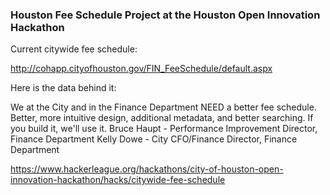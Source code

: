 ### Houston Fee Schedule Project at the Houston Open Innovation Hackathon ###

Current citywide fee schedule: 

http://cohapp.cityofhouston.gov/FIN_FeeSchedule/default.aspx 

Here is the data behind it: 

We at the City and in the Finance Department NEED a better fee schedule. Better, more intuitive design, additional metadata, and better searching. If you build it, we'll use it. Bruce Haupt - Performance Improvement Director, Finance Department Kelly Dowe - City CFO/Finance Director, Finance Department

https://www.hackerleague.org/hackathons/city-of-houston-open-innovation-hackathon/hacks/citywide-fee-schedule